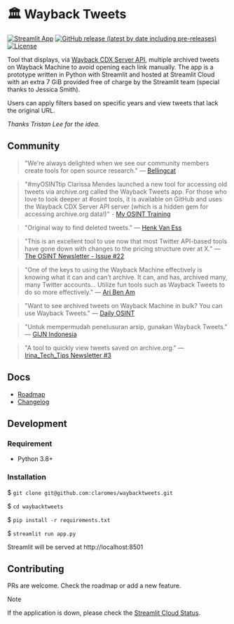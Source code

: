 # 🏛️ Wayback Tweets

[![Streamlit App](https://static.streamlit.io/badges/streamlit_badge_black_white.svg)](https://waybacktweets.streamlit.app) [![GitHub release (latest by date including pre-releases)](https://img.shields.io/github/v/release/claromes/waybacktweets?include_prereleases)](https://github.com/claromes/waybacktweets/releases) [![License](https://img.shields.io/github/license/claromes/waybacktweets)](https://github.com/claromes/waybacktweets/blob/main/LICENSE.md)

Tool that displays, via [Wayback CDX Server API](https://github.com/internetarchive/wayback/tree/master/wayback-cdx-server), multiple archived tweets on Wayback Machine to avoid opening each link manually. The app is a prototype written in Python with Streamlit and hosted at Streamlit Cloud with an extra 7 GiB provided free of charge by the Streamlit team (special thanks to Jessica Smith).

Users can apply filters based on specific years and view tweets that lack the original URL.

_Thanks Tristan Lee for the idea._

## Community

> "We're always delighted when we see our community members create tools for open source research." — [Bellingcat](https://twitter.com/bellingcat/status/1728085974138122604)

> "#myOSINTtip Clarissa Mendes launched a new tool for accessing old tweets via archive.org called the Wayback Tweets app. For those who love to look deeper at #osint tools, it is available on GitHub and uses the Wayback CDX Server API server (which is a hidden gem for accessing archive.org data!)" - [My OSINT Training](https://www.linkedin.com/posts/my-osint-training_myosinttip-osint-activity-7148425933324963841-0Q2n/)

> "Original way to find deleted tweets." — [Henk Van Ess](https://twitter.com/henkvaness/status/1693298101765701676)

> "This is an excellent tool to use now that most Twitter API-based tools have gone down with changes to the pricing structure over at X." — [The OSINT Newsletter - Issue #22](https://osintnewsletter.com/p/22#%C2%A7osint-community)

> "One of the keys to using the Wayback Machine effectively is knowing what it can and can’t archive. It can, and has, archived many, many Twitter accounts... Utilize fun tools such as Wayback Tweets to do so more effectively." — [Ari Ben Am](https://memeticwarfareweekly.substack.com/p/mww-paradise-by-the-telegram-dashboard)

> "Want to see archived tweets on Wayback Machine in bulk? You can use Wayback Tweets." — [Daily OSINT](https://twitter.com/DailyOsint/status/1695065018662855102)

> "Untuk mempermudah penelusuran arsip, gunakan Wayback Tweets." — [GIJN Indonesia](https://twitter.com/gijnIndonesia/status/1685912219408805888)

> "A tool to quickly view tweets saved on archive.org." — [Irina_Tech_Tips Newsletter #3](https://irinatechtips.substack.com/p/irina_tech_tips-newsletter-3-2023#%C2%A7wayback-tweets)

## Docs

- [Roadmap](docs/ROADMAP.md)
- [Changelog](docs/CHANGELOG.md)

## Development

### Requirement

- Python 3.8+

### Installation

$ `git clone git@github.com:claromes/waybacktweets.git`

$ `cd waybacktweets`

$ `pip install -r requirements.txt`

$ `streamlit run app.py`

Streamlit will be served at http://localhost:8501

## Contributing

PRs are welcome. Check the roadmap or add a new feature.

> [!NOTE]
> If the application is down, please check the [Streamlit Cloud Status](https://www.streamlitstatus.com/).
